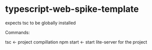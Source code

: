 # typescript-web-spike-template

expects tsc to be globally installed

Commands:

tsc <- project compillation
npm start <- start lite-server for the project

